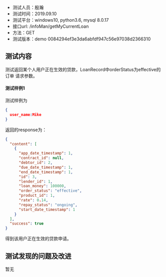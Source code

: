 + 测试人员：殷瀚
+ 测试时间：2019.09.10
+ 测试平台：windows10, python3.6, mysql 8.0.17
+ 接口url: /infoMan/getMyCurrentLoan
+ 方法：GET
+ 测试版本：demo 0084294ef3e3da6abfdf947c56e97038d2366310

## 测试内容

测试返回某个人用户正在生效的贷款，LoanRecord中orderStatus为effective的订单
请求参数。

#### 测试样例1

测试样例为

``` json
{
  user_name:Mike
}
```

返回的response为：

``` json
{
  "content": [
    {
      "app_date_timestamp": 1,
      "contract_id": null,
      "debtor_id": 2,
      "due_date_timestamp": 1,
      "end_date_timestamp": 1,
      "id": 3,
      "lender_id": 1,
      "loan_money": 100000,
      "order_status": "effective",
      "product_id": 1,
      "rate": 0.14,
      "repay_status": "ongoing",
      "start_date_timestamp": 1
    }
  ],
  "success": true
}
```

得到该用户正在生效的贷款申请。

## 测试发现的问题及改进

暂无
